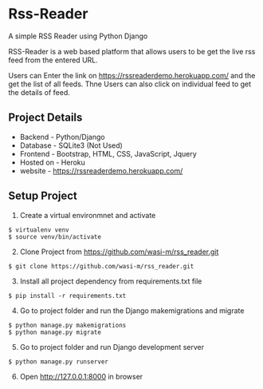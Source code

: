 # Rss-Reader
A simple RSS Reader using Python Django

RSS-Reader is a web based platform that allows users to be get the live rss feed from the entered URL.

Users can Enter the link on https://rssreaderdemo.herokuapp.com/ and the get the list of all feeds.
Thne Users can also click on individual feed to get the details of feed.


Project Details
--------------------------------------------
- Backend - Python/Django
- Database - SQLite3 (Not Used)
- Frontend - Bootstrap, HTML, CSS, JavaScript, Jquery
- Hosted on - Heroku
- website - https://rssreaderdemo.herokuapp.com/


Setup Project
--------------------------------------------
1. Create a virtual environmnet and activate
```
$ virtualenv venv
$ source venv/bin/activate
```
2. Clone Project from https://github.com/wasi-m/rss_reader.git
```
$ git clone https://github.com/wasi-m/rss_reader.git
```
3. Install all project dependency from requirements.txt file
```
$ pip install -r requirements.txt
```
4. Go to project folder and run the Django makemigrations and migrate
```
$ python manage.py makemigrations
$ python manage.py migrate
```
5. Go to project folder and run Django development server
```
$ python manage.py runserver
```
6. Open http://127.0.0.1:8000 in browser
